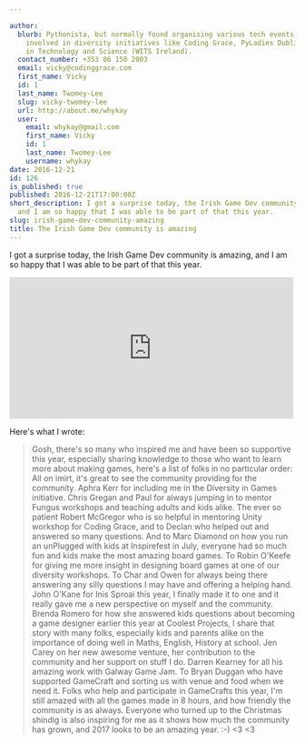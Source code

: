 ```yaml
---

author:
  blurb: Pythonista, but normally found organising various tech events, and now heavily
    involved in diversity initiatives like Coding Grace, PyLadies Dublin, and Women
    in Technology and Science (WITS Ireland).
  contact_number: +353 86 150 2003
  email: vicky@codinggrace.com
  first_name: Vicky
  id: 1
  last_name: Twomey-Lee
  slug: vicky-twomey-lee
  url: http://about.me/whykay
  user:
    email: whykay@gmail.com
    first_name: Vicky
    id: 1
    last_name: Twomey-Lee
    username: whykay
date: 2016-12-21
id: 126
is_published: true
published: 2016-12-21T17:00:00Z
short_description: I got a surprise today, the Irish Game Dev community is amazing,
  and I am so happy that I was able to be part of that this year.
slug: irish-game-dev-community-amazing
title: The Irish Game Dev community is amazing
---
```


I got a surprise today, the Irish Game Dev community is amazing, and I am so happy that I was able to be part of that this year.

<iframe src="https://www.facebook.com/plugins/post.php?href=https%3A%2F%2Fwww.facebook.com%2FImirt%2Fposts%2F2182596405299421&width=500" width="500" height="249" style="border:none;overflow:hidden" scrolling="no" frameborder="0" allowTransparency="true"></iframe>

Here's what I wrote:

> Gosh, there's so many who inspired me and have been so supportive this year, especially sharing knowledge to those who want to learn more about making games, here's a list of folks in no particular order: All on imirt, it's great to see the community providing for the community. Aphra Kerr for including me in the Diversity in Games initiative. Chris Gregan and Paul for always jumping in to mentor Fungus workshops and teaching adults and kids alike. The ever so patient Robert McGregor who is so helpful in mentoring Unity workshop for Coding Grace, and to Declan who helped out and answered so many questions. And to Marc Diamond on how you run an unPlugged with kids at Inspirefest in July, everyone had so much fun and kids make the most amazing board games. To Robin O'Keefe for giving me more insight in designing board games at one of our diversity workshops. To Char and Owen for always being there answering any silly questions I may have and offering a helping hand. John O'Kane for Inis Sproai this year, I finally made it to one and it really gave me a new perspective on myself and the community. Brenda Romero for how she answered kids questions about becoming a game designer earlier this year at Coolest Projects, I share that story with many folks, especially kids and parents alike on the importance of doing well in Maths, English, History at school. Jen Carey on her new awesome venture, her contribution to the community and her support on stuff I do. Darren Kearney for all his amazing work with Galway Game Jam. To Bryan Duggan who have supported GameCraft and sorting us with venue and food when we need it. Folks who help and participate in GameCrafts this year, I'm still amazed with all the games made in 8 hours, and how friendly the community is as always. Everyone who turned up to the Christmas shindig is also inspiring for me as it shows how much the community has grown, and 2017 looks to be an amazing year. :-) <3 <3 